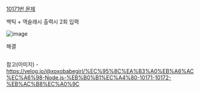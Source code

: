 [10171번 문제](https://www.acmicpc.net/problem/10171)

백틱 + 역슬래시 출력시 2회 입력

![image](https://user-images.githubusercontent.com/49461207/177480634-79d85bcb-69a3-464b-87c3-bb2b973ffeca.png)  

해결
```

```
참고(이미지) - https://velog.io/@xoxobabegirl/%EC%95%8C%EA%B3%A0%EB%A6%AC%EC%A6%98-Node.js-%EB%B0%B1%EC%A4%80-10171-10172-%EB%AC%B8%EC%A0%9C
